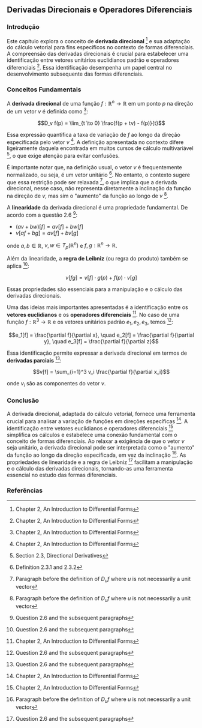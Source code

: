 ## Derivadas Direcionais e Operadores Diferenciais

### Introdução
Este capítulo explora o conceito de **derivada direcional** [^1] e sua adaptação do cálculo vetorial para fins específicos no contexto de formas diferenciais. A compreensão das derivadas direcionais é crucial para estabelecer uma identificação entre vetores unitários euclidianos padrão e operadores diferenciais [^1]. Essa identificação desempenha um papel central no desenvolvimento subsequente das formas diferenciais.

### Conceitos Fundamentais
A **derivada direcional** de uma função $f: \mathbb{R}^n \rightarrow \mathbb{R}$ em um ponto $p$ na direção de um vetor $v$ é definida como [^1]:

$$D_v f(p) = \lim_{t \to 0} \frac{f(p + tv) - f(p)}{t}$$

Essa expressão quantifica a taxa de variação de $f$ ao longo da direção especificada pelo vetor $v$ [^1]. A definição apresentada no contexto difere ligeiramente daquela encontrada em muitos cursos de cálculo multivariável [^13], o que exige atenção para evitar confusões.

É importante notar que, na definição usual, o vetor $v$ é frequentemente normalizado, ou seja, é um vetor unitário [^15]. No entanto, o contexto sugere que essa restrição pode ser relaxada [^19], o que implica que a derivada direcional, nesse caso, não representa diretamente a inclinação da função na direção de $v$, mas sim o "aumento" da função ao longo de $v$ [^19].

A **linearidade** da derivada direcional é uma propriedade fundamental. De acordo com a questão 2.6 [^21]:

*   $(av + bw)[f] = a v[f] + b w[f]$
*   $v[af + bg] = a v[f] + b v[g]$

onde $a, b \in \mathbb{R}$, $v, w \in T_p(\mathbb{R}^n)$ e $f, g: \mathbb{R}^n \rightarrow \mathbb{R}$.

Além da linearidade, a **regra de Leibniz** (ou regra do produto) também se aplica [^21]:

$$v[fg] = v[f] \cdot g(p) + f(p) \cdot v[g]$$

Essas propriedades são essenciais para a manipulação e o cálculo das derivadas direcionais.

Uma das ideias mais importantes apresentadas é a identificação entre os **vetores euclidianos** e os **operadores diferenciais** [^1]. No caso de uma função $f: \mathbb{R}^3 \rightarrow \mathbb{R}$ e os vetores unitários padrão $e_1, e_2, e_3$, temos [^21]:

$$e_1[f] = \frac{\partial f}{\partial x}, \quad e_2[f] = \frac{\partial f}{\partial y}, \quad e_3[f] = \frac{\partial f}{\partial z}$$

Essa identificação permite expressar a derivada direcional em termos de **derivadas parciais** [^21]:

$$v[f] = \sum_{i=1}^3 v_i \frac{\partial f}{\partial x_i}$$

onde $v_i$ são as componentes do vetor $v$.

### Conclusão
A derivada direcional, adaptada do cálculo vetorial, fornece uma ferramenta crucial para analisar a variação de funções em direções específicas [^1]. A identificação entre vetores euclidianos e operadores diferenciais [^1] simplifica os cálculos e estabelece uma conexão fundamental com o conceito de formas diferenciais. Ao relaxar a exigência de que o vetor $v$ seja unitário, a derivada direcional pode ser interpretada como o "aumento" da função ao longo da direção especificada, em vez da inclinação [^19]. As propriedades de linearidade e a regra de Leibniz [^21] facilitam a manipulação e o cálculo das derivadas direcionais, tornando-as uma ferramenta essencial no estudo das formas diferenciais.

### Referências
[^1]: Chapter 2, An Introduction to Differential Forms
[^13]: Section 2.3, Directional Derivatives
[^15]: Definition 2.3.1 and 2.3.2
[^19]: Paragraph before the definition of $D_uf$ where $u$ is not necessarily a unit vector
[^21]: Question 2.6 and the subsequent paragraphs

<!-- END -->